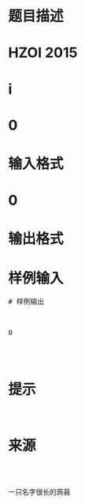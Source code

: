 

# 题目描述



# HZOI 2015



# i



# 0



# 输入格式



# 0



# 输出格式



# 样例输入


<pre>
# 样例输出


<pre>0</pre>

# 提示



# 来源


<p>
一只名字很长的蒟蒻
</p>
